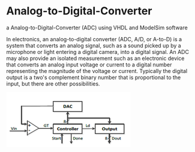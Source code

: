 # Analog-to-Digital-Converter
a Analog-to-Digital-Converter (ADC) using VHDL and ModelSim software


In electronics, an analog-to-digital converter (ADC, A/D, or A-to-D) is a system that converts an analog signal, such as a sound picked up by a microphone or light entering a digital camera, into a digital signal. An ADC may also provide an isolated measurement such as an electronic device that converts an analog input voltage or current to a digital number representing the magnitude of the voltage or current. Typically the digital output is a two's complement binary number that is proportional to the input, but there are other possibilities.


![ADC image](https://github.com/hamedkharazmi/Analog-to-Digital-Converter/blob/master/ADC.png?raw=true)
